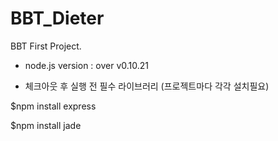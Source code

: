 BBT_Dieter
==========

BBT First Project.

- node.js version : over v0.10.21

- 체크아웃 후 실행 전 필수 라이브러리 (프로젝트마다 각각 설치필요)
 

 $npm install express

 $npm install jade

